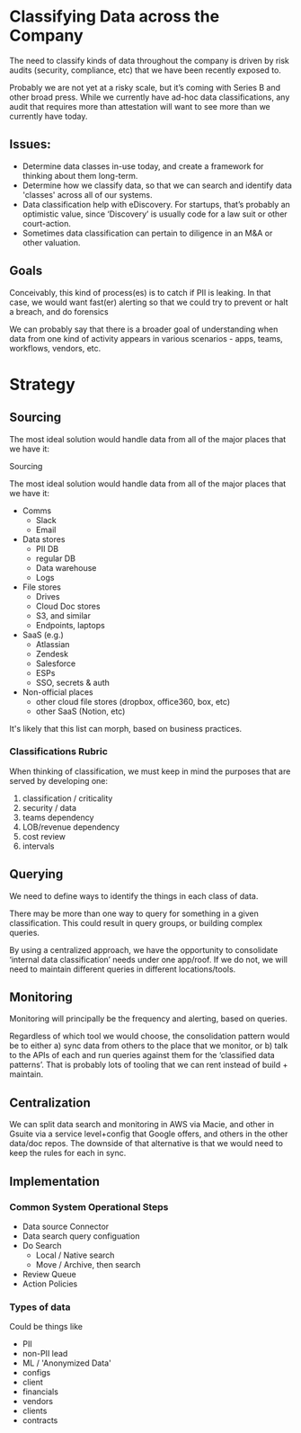 # Classifying Data across the Company

The need to classify kinds of data throughout the company is driven by risk audits (security, compliance, etc) that we have been recently exposed to.

Probably we are not yet at a risky scale, but it’s coming with Series B and other broad press.  While we currently have ad-hoc data classifications, any audit that requires more than attestation will want to see more than we currently have today.

## Issues:

* Determine data classes in-use today, and create a framework for thinking about them long-term.
* Determine how we classify data, so that we can search and identify data 'classes' across all of our systems.
* Data classification help with eDiscovery. For startups, that’s probably an optimistic value, since ‘Discovery’ is usually code for a law suit or other court-action.
* Sometimes data classification can pertain to diligence in an M&A or other valuation. 

## Goals

Conceivably, this kind of process(es) is to catch if PII is leaking. In that case, we would want fast(er) alerting so that we could try to prevent or halt a breach, and do forensics

We can probably say that there is a broader goal of understanding when data from one kind of activity appears in various scenarios - apps, teams, workflows, vendors, etc.   

# Strategy
## Sourcing

The most ideal solution would handle data from all of the major places that we have it:

Sourcing

The most ideal solution would handle data from all of the major places that we have it:

* Comms
    * Slack
    * Email
* Data stores
    * PII DB
    * regular DB
    * Data warehouse
    * Logs
* File stores
    * Drives
    * Cloud Doc stores
    * S3, and similar
    * Endpoints, laptops
* SaaS (e.g.)
    * Atlassian
    * Zendesk
    * Salesforce
    * ESPs
    * SSO, secrets & auth
* Non-official places
    * other cloud file stores (dropbox, office360, box, etc)
    * other SaaS (Notion, etc)

It's likely that this list can morph, based on business practices.

### Classifications Rubric

When thinking of classification, we must keep in mind the purposes that are served by developing one:

1. classification / criticality
1. security / data
1. teams dependency
1. LOB/revenue dependency
1. cost review
1. intervals

## Querying

We need to define ways to identify the things in each class of data.

There may be more than one way to query for something in a given classification.  This could result in query groups, or building complex queries.

By using a centralized approach, we have the opportunity to consolidate ‘internal data classification’ needs under one app/roof. If we do not, we will need to maintain different queries in different locations/tools.

## Monitoring

Monitoring will principally be the frequency and alerting, based on queries.

Regardless of which tool we would choose, the consolidation pattern would be to either a) sync data from others to the place that we monitor, or b) talk to the APIs of each and run queries against them for the ‘classified data patterns’. That is probably lots of tooling that we can rent instead of build + maintain.

## Centralization

We can split data search and monitoring in AWS via Macie, and other in Gsuite via a service level+config that Google offers, and others in the other data/doc repos.  The downside of that alternative is that we would need to keep the rules for each in sync.

## Implementation

### Common System Operational Steps

* Data source Connector
* Data search query configuation
* Do Search
    * Local / Native search
    * Move / Archive, then search
* Review Queue
* Action Policies
    
### Types of data 

Could be things like

* PII
* non-PII lead
* ML / 'Anonymized Data'
* configs
* client
* financials
* vendors
* clients
* contracts

